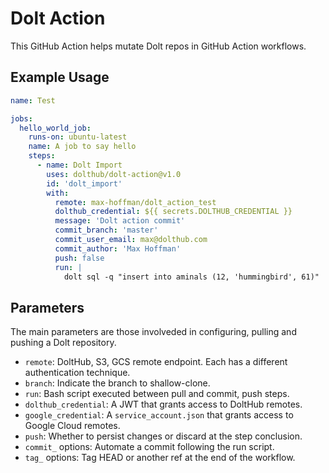# Dolt Action

This GitHub Action helps mutate Dolt repos in GitHub
Action workflows.

## Example Usage

```yml
name: Test

jobs:
  hello_world_job:
    runs-on: ubuntu-latest
    name: A job to say hello
    steps:
      - name: Dolt Import
        uses: dolthub/dolt-action@v1.0
        id: 'dolt_import'
        with:
          remote: max-hoffman/dolt_action_test
          dolthub_credential: ${{ secrets.DOLTHUB_CREDENTIAL }}
          message: 'Dolt action commit'
          commit_branch: 'master'
          commit_user_email: max@dolthub.com
          commit_author: 'Max Hoffman'
          push: false
          run: |
            dolt sql -q "insert into aminals (12, 'hummingbird', 61)"
```

## Parameters

The main parameters are those involveded in configuring, pulling and
pushing a Dolt repository.

- `remote`: DoltHub, S3, GCS remote endpoint. Each has a different
    authentication technique.
- `branch`: Indicate the branch to shallow-clone.
- `run`: Bash script executed between pull and commit, push steps.
- `dolthub_credential`: A JWT that grants access to DoltHub remotes.
- `google_credential`: A `service_account.json` that grants access to
    Google Cloud remotes.
- `push`: Whether to persist changes or discard at the step conclusion.
- `commit_` options: Automate a commit following the run script.
- `tag_` options: Tag HEAD or another ref at the end of the workflow.
